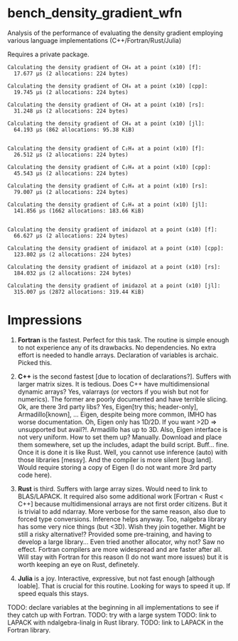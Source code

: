 # bench_density_gradient_wfn

Analysis of the performance of evaluating the density gradient
employing various language implementations (C++/Fortran/Rust/Julia)

Requires a private package.


```
Calculating the density gradient of CH₄ at a point (x10) [f]:
  17.677 μs (2 allocations: 224 bytes)

Calculating the density gradient of CH₄ at a point (x10) [cpp]:
  19.745 μs (2 allocations: 224 bytes)

Calculating the density gradient of CH₄ at a point (x10) [rs]:
  31.248 μs (2 allocations: 224 bytes)

Calculating the density gradient of CH₄ at a point (x10) [jl]:
  64.193 μs (862 allocations: 95.38 KiB)


Calculating the density gradient of C₂H₄ at a point (x10) [f]:
  26.512 μs (2 allocations: 224 bytes)

Calculating the density gradient of C₂H₄ at a point (x10) [cpp]:
  45.543 μs (2 allocations: 224 bytes)

Calculating the density gradient of C₂H₄ at a point (x10) [rs]:
  79.007 μs (2 allocations: 224 bytes)

Calculating the density gradient of C₂H₄ at a point (x10) [jl]:
  141.856 μs (1662 allocations: 183.66 KiB)


Calculating the density gradient of imidazol at a point (x10) [f]:
  66.627 μs (2 allocations: 224 bytes)

Calculating the density gradient of imidazol at a point (x10) [cpp]:
  123.802 μs (2 allocations: 224 bytes)

Calculating the density gradient of imidazol at a point (x10) [rs]:
  184.032 μs (2 allocations: 224 bytes)

Calculating the density gradient of imidazol at a point (x10) [jl]:
  315.007 μs (2872 allocations: 319.44 KiB)

```


Impressions
===========

1. **Fortran** is the fastest. Perfect for this task. The routine is simple enough to not
          experience any of its drawbacks. No dependencies. No extra effort is needed to
          handle arrays. Declaration of variables is archaic. Picked this.

2. **C++** is the second fastest [due to location of declarations?].
      Suffers with larger matrix sizes. It is tedious.
      Does C++ have multidimensional dynamic arrays? Yes,
      valarrays (or vectors if you wish but not for numerics).
      The former are poorly documented and have terrible slicing.
      Ok, are there 3rd party libs? Yes, Eigen[try this; header-only], Armadillo[known], ...
      Eigen, despite being more common, IMHO has worse documentation.
      Oh, Eigen only has 1D/2D. If you want >2D => unsupported but avail?!.
      Armadillo has up to 3D. Also, Eigen interface is not very uniform.
      How to set them up? Manually. Download and place them somewhere,
      set up the includes, adapt the build script. Buff... fine. Once it is
      done it is like Rust. Well, you cannot use inference (auto)
      with those libraries [messy]. And the compiler is more silent [bug land].
      Would require storing a copy of Eigen (I do not want more 3rd party code here).

3. **Rust** is third. Suffers with large array sizes. Would need to link to BLAS/LAPACK.
       It required also some additional work [Fortran < Rust < C++]
       because multidimensional arrays are not first
       order citizens. But it is trivial to add ndarray.
       More verbose for the same reason, also due
       to forced type conversions. Inference helps anyway.
       Too, nalgebra library has some very nice things (but <3D).
       Wish they join together. Might be still a risky alternative!?
       Provided some pre-training, and having to develop a large library...
       Even tried another allocator, why not? Saw no effect.
       Fortran compilers are more widespread and are faster after all.
       Will stay with Fortran for this reason (I do not want more issues)
       but it is worth keeping an eye on Rust, definetely.

4. **Julia** is a joy. Interactive, expressive, but
        not fast enough [although loable]. That is crucial
        for this routine. Looking for ways to speed it up.
        If speed equals this stays.


TODO: declare variables at the beginning in all implementations
      to see if they catch up with Fortran.
TODO: try with a large system
TODO: link to LAPACK with ndalgebra-linalg in Rust library.
TODO: link to LAPACK in the Fortran library.

